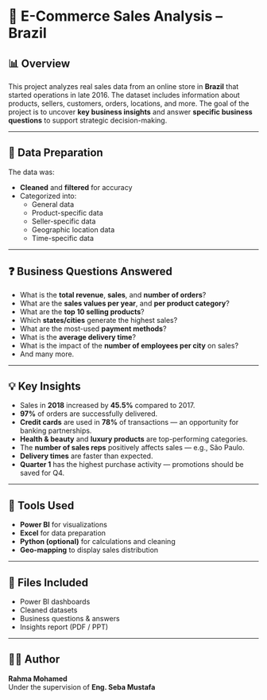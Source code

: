 
# 🛒 E-Commerce Sales Analysis – Brazil

## 📊 Overview
This project analyzes real sales data from an online store in **Brazil** that started operations in late 2016. The dataset includes information about products, sellers, customers, orders, locations, and more. The goal of the project is to uncover **key business insights** and answer **specific business questions** to support strategic decision-making.

---

## 🧹 Data Preparation
The data was:
- **Cleaned** and **filtered** for accuracy
- Categorized into:  
  - General data  
  - Product-specific data  
  - Seller-specific data  
  - Geographic location data  
  - Time-specific data

---

## ❓ Business Questions Answered
- What is the **total revenue**, **sales**, and **number of orders**?
- What are the **sales values per year**, and **per product category**?
- What are the **top 10 selling products**?
- Which **states/cities** generate the highest sales?
- What are the most-used **payment methods**?
- What is the **average delivery time**?
- What is the impact of the **number of employees per city** on sales?
- And many more.

---

## 💡 Key Insights
- Sales in **2018** increased by **45.5%** compared to 2017.
- **97%** of orders are successfully delivered.
- **Credit cards** are used in **78%** of transactions — an opportunity for banking partnerships.
- **Health & beauty** and **luxury products** are top-performing categories.
- The **number of sales reps** positively affects sales — e.g., São Paulo.
- **Delivery times** are faster than expected.
- **Quarter 1** has the highest purchase activity — promotions should be saved for Q4.

---

## 📍 Tools Used
- **Power BI** for visualizations
- **Excel** for data preparation
- **Python (optional)** for calculations and cleaning
- **Geo-mapping** to display sales distribution

---

## 📁 Files Included
- Power BI dashboards
- Cleaned datasets
- Business questions & answers
- Insights report (PDF / PPT)

---

## 👩‍💻 Author
**Rahma Mohamed**  
Under the supervision of **Eng. Seba Mustafa**

